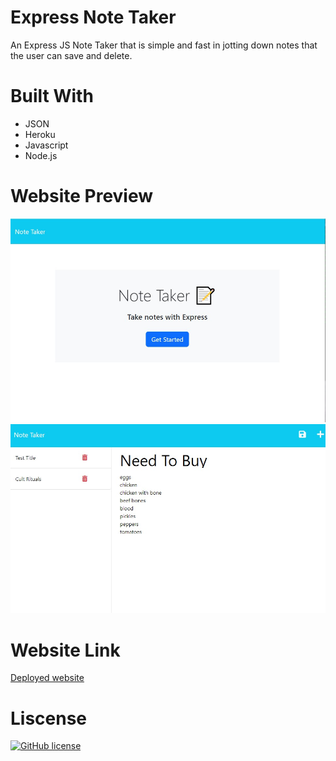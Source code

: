 # Express Note Taker
An Express JS Note Taker that is simple and fast in jotting down notes that the user can save and delete.

# Built With
* JSON
* Heroku
* Javascript
* Node.js

# Website Preview

![Opening Scene](./images/notetaker1.jpg)
![Note taking](./images/notetaker2.jpg)

# Website Link

[Deployed website](https://guarded-castle-94395-2fed8c50864d.herokuapp.com/)

# Liscense
[![GitHub license](https://img.shields.io/badge/license-MIT-blue.svg)](https://github.com/RoamingHeart/express-note-taker)